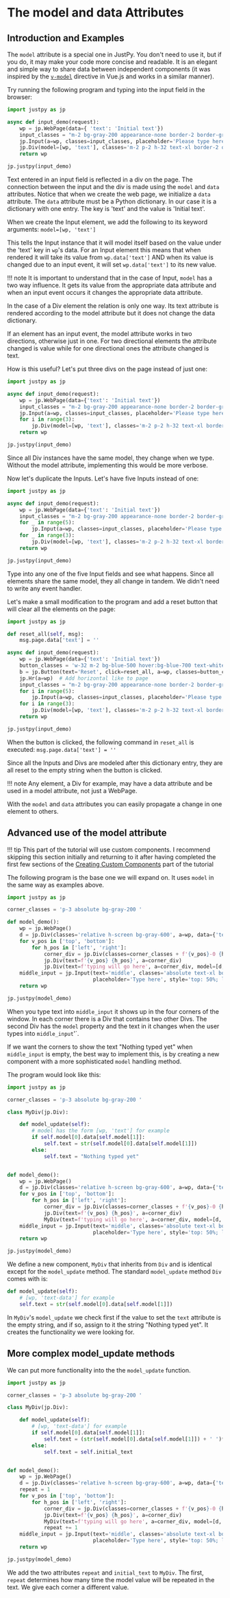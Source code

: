 # The model and data Attributes

## Introduction and Examples

The `model` attribute is a special one in JustPy. You don't need to use it, but if you do, it may make your code more concise and readable. It is an elegant and simple way to share data between independent components (it was inspired by the [`v-model`](https://vuejs.org/v2/api/#v-model) directive in Vue.js and works in a similar manner).

Try running the following program and typing into the input field in the browser:
```python
import justpy as jp

async def input_demo(request):
    wp = jp.WebPage(data={ 'text': 'Initial text'})
    input_classes = "m-2 bg-gray-200 appearance-none border-2 border-gray-200 rounded xtw-64 py-2 px-4 text-gray-700 focus:outline-none focus:bg-white focus:border-purple-500"
    jp.Input(a=wp, classes=input_classes, placeholder='Please type here', model=[wp, 'text'])
    jp.Div(model=[wp, 'text'], classes='m-2 p-2 h-32 text-xl border-2 overflow-auto', a=wp)
    return wp

jp.justpy(input_demo)
```

Text entered in an input field is reflected in a div on the page. The connection between the input and the div is made using the `model` and `data` attributes. Notice that when we create the web page, we initialize a `data` attribute. The `data` attribute must be a Python dictionary. In our case it is a dictionary with one entry. The key is 'text' and the value is 'Initial text'. 

When we create the Input element, we add the following to its keyword arguments: `model=[wp, 'text']`

This tells the Input instance that it will model itself based on the value under the 'text' key in `wp`'s data. For an Input element this means that when rendered it will take its value from `wp.data['text']` AND when its value is changed due to an input event, it will set `wp.data['text']` to its new value. 

!!! note
    It is important to understand that in the case of Input, `model` has a two way influence. It gets its value from the appropriate data attribute and when an input event occurs it changes the appropriate data attribute.

In the case of a Div element the relation is only one way. Its text attribute is rendered according to the model attribute but it does not change the data dictionary.

If an element has an input event, the model attribute works in two directions, otherwise just in one. For two directional elements the attribute changed is value while for one directional ones the attribute changed is text.

How is this useful? Let's put three divs on the page instead of just one:

```python
import justpy as jp

async def input_demo(request):
    wp = jp.WebPage(data={'text': 'Initial text'})
    input_classes = "m-2 bg-gray-200 appearance-none border-2 border-gray-200 rounded xtw-64 py-2 px-4 text-gray-700 focus:outline-none focus:bg-white focus:border-purple-500"
    jp.Input(a=wp, classes=input_classes, placeholder='Please type here', model=[wp, 'text'])
    for i in range(3):
        jp.Div(model=[wp, 'text'], classes='m-2 p-2 h-32 text-xl border-2 overflow-auto', a=wp)
    return wp

jp.justpy(input_demo)
```

Since all Div instances have the same model, they change when we type. Without the model attribute, implementing this would be more verbose.

Now let's duplicate the Inputs. Let's have five Inputs instead of one:
```python
import justpy as jp

async def input_demo(request):
    wp = jp.WebPage(data={'text': 'Initial text'})
    input_classes = "m-2 bg-gray-200 appearance-none border-2 border-gray-200 rounded xtw-64 py-2 px-4 text-gray-700 focus:outline-none focus:bg-white focus:border-purple-500"
    for _ in range(5):
        jp.Input(a=wp, classes=input_classes, placeholder='Please type here', model=[wp, 'text'])
    for _ in range(3):
        jp.Div(model=[wp, 'text'], classes='m-2 p-2 h-32 text-xl border-2 overflow-auto', a=wp)
    return wp

jp.justpy(input_demo)
```

Type into any one of the five Input fields and see what happens. Since all elements share the same model, they all change in tandem. We didn't need to write any event handler.

Let's make a small modification to the program and add a reset button that will clear all the elements on the page:
```python
import justpy as jp

def reset_all(self, msg):
    msg.page.data['text'] = ''

async def input_demo(request):
    wp = jp.WebPage(data={'text': 'Initial text'})
    button_classes = 'w-32 m-2 bg-blue-500 hover:bg-blue-700 text-white font-bold py-2 px-4 rounded'
    b = jp.Button(text='Reset', click=reset_all, a=wp, classes=button_classes)
    jp.Hr(a=wp)  # Add horizontal like to page
    input_classes = "m-2 bg-gray-200 appearance-none border-2 border-gray-200 rounded xtw-64 py-2 px-4 text-gray-700 focus:outline-none focus:bg-white focus:border-purple-500"
    for i in range(5):
        jp.Input(a=wp, classes=input_classes, placeholder='Please type here', model=[wp, 'text'])
    for i in range(3):
        jp.Div(model=[wp, 'text'], classes='m-2 p-2 h-32 text-xl border-2 overflow-auto', a=wp)
    return wp

jp.justpy(input_demo)
```

When the button is clicked, the following command in `reset_all` is executed: `msg.page.data['text'] = ''`

Since all the Inputs and Divs are modeled after this dictionary entry, they are all reset to the empty string when the button is clicked. 

!!! note
    Any element, a Div for example, may have a data attribute and be used in a model attribute, not just a WebPage.

With the `model` and `data` attributes you can easily propagate a change in one element to others.

## Advanced use of the model attribute

!!! tip
    This part of the tutorial will use custom components. I recommend skipping this section initially and returning to it after having completed the first few sections of the [Creating Custom Components](../custom_components) part of the tutorial

The following program is the base one we will expand on. It uses `model` in the same way as examples above.

```python
import justpy as jp

corner_classes = 'p-3 absolute bg-gray-200 '

def model_demo():
    wp = jp.WebPage()
    d = jp.Div(classes='relative h-screen bg-gray-600', a=wp, data={'text': ''})
    for v_pos in ['top', 'bottom']:
        for h_pos in ['left', 'right']:
            corner_div = jp.Div(classes=corner_classes + f'{v_pos}-0 {h_pos}-0', a=d)
            jp.Div(text=f'{v_pos} {h_pos}', a=corner_div)
            jp.Div(text=f'typing will go here', a=corner_div, model=[d, 'text'])
    middle_input = jp.Input(text='middle', classes='absolute text-xl border-2 border-red-600',
                            placeholder='Type here', style='top: 50%; left: 40%', model=[d, 'text'], a=d)
    return wp

jp.justpy(model_demo)
``` 

When you type text into `middle_input` it shows up in the four corners of the window. In each corner there is a Div that contains two other Divs. The second Div has the `model` property and the text in it changes when the user types into `middle_input`'`. 

If we want the corners to show the text "Nothing typed yet" when `middle_input` is empty, the best way to implement this, is by creating a new component with a more sophisticated `model` handling method.

The program would look like this:
```python
import justpy as jp

corner_classes = 'p-3 absolute bg-gray-200 '

class MyDiv(jp.Div):

    def model_update(self):
        # model has the form [wp, 'text'] for example
        if self.model[0].data[self.model[1]]:
            self.text = str(self.model[0].data[self.model[1]])
        else:
            self.text = "Nothing typed yet"


def model_demo():
    wp = jp.WebPage()
    d = jp.Div(classes='relative h-screen bg-gray-600', a=wp, data={'text': ''})
    for v_pos in ['top', 'bottom']:
        for h_pos in ['left', 'right']:
            corner_div = jp.Div(classes=corner_classes + f'{v_pos}-0 {h_pos}-0', a=d)
            jp.Div(text=f'{v_pos} {h_pos}', a=corner_div)
            MyDiv(text=f'typing will go here', a=corner_div, model=[d, 'text'])
    middle_input = jp.Input(text='middle', classes='absolute text-xl border-2 border-red-600',
                            placeholder='Type here', style='top: 50%; left: 40%', model=[d, 'text'], a=d)
    return wp

jp.justpy(model_demo)
```

We define a new component, `MyDiv` that inherits from `Div` and is identical except for the `model_update` method. 
The standard `model_update` method `Div` comes with is:
```python
def model_update(self):
    # [wp, 'text-data'] for example
    self.text = str(self.model[0].data[self.model[1]])
```

In `MyDiv`'s `model_update` we check first if the value to set the `text` attribute is the empty string, and if so, assign to it the string "Nothing typed yet". It creates the functionality we were looking for.

## More complex model_update methods

We can put more functionality into the the `model_update` function.

```python
import justpy as jp

corner_classes = 'p-3 absolute bg-gray-200 '

class MyDiv(jp.Div):

    def model_update(self):
        # [wp, 'text-data'] for example
        if self.model[0].data[self.model[1]]:
            self.text = (str(self.model[0].data[self.model[1]]) + ' ')*self.repeat
        else:
            self.text = self.initial_text


def model_demo():
    wp = jp.WebPage()
    d = jp.Div(classes='relative h-screen bg-gray-600', a=wp, data={'text': ''})
    repeat = 1
    for v_pos in ['top', 'bottom']:
        for h_pos in ['left', 'right']:
            corner_div = jp.Div(classes=corner_classes + f'{v_pos}-0 {h_pos}-0', a=d)
            jp.Div(text=f'{v_pos} {h_pos}', a=corner_div)
            MyDiv(text=f'typing will go here', a=corner_div, model=[d, 'text'], repeat=repeat, initial_text = 'Yada Yada')
            repeat += 1
    middle_input = jp.Input(text='middle', classes='absolute text-xl border-2 border-red-600',
                            placeholder='Type here', style='top: 50%; left: 40%', model=[d, 'text'], a=d)
    return wp

jp.justpy(model_demo)
```

 We add the two attributes `repeat` and `initial_text` to `MyDiv`. The first, `repeat` determines how many time the model value will be repeated in the text. We give each corner a different value. 
 
 


